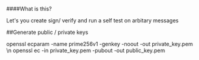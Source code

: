 ####What is this?

Let's you create sign/ verify and run a self test on arbitary messages

##Generate public / private keys

openssl ecparam -name prime256v1 -genkey -noout -out private_key.pem \n
openssl ec -in private_key.pem -pubout -out public_key.pem